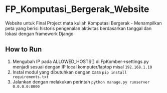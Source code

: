 # FP_Komputasi_Bergerak_Website
Website untuk Final Project mata kuliah Komputasi Bergerak - Menampilkan peta yang berisi historis pengenalan aktivitas berdasarkan tanggal dan lokasi dengan framework Django

## How to Run
1. Mengubah IP pada ALLOWED_HOSTS[] di FpKomber->settings.py menjadi sesuai dengan IP local komputer/laptop misal `192.168.1.10`
2. Instal modul yang dibutuhkan dengan cara 
`pip install requirements.txt`
3. Jalankan dengan melakukan perintah
`python manage.py runserver 0.0.0.0:8000`
